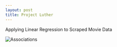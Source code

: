 ```yaml
---
layout: post
title: Project Luther
---
```


Applying Linear Regression to Scraped Movie Data

![Associations](https://github.com/danrgonzalez/danrgonzalez.github.io/assets/screenshot.jpg)
